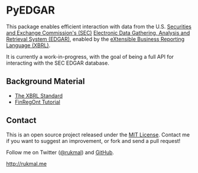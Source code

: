 # PyEDGAR

This package enables efficient interaction with data from the U.S. [Securities and Exchange Commission's (SEC)](https://www.sec.gov) [Electronic Data Gathering, Analysis and Retrieval System (EDGAR)](https://www.sec.gov/edgar.shtml), enabled by the [eXtensible Business Reporting Language (XBRL)](https://www.xbrl.org/the-standard/what/).

It is currently a work-in-progress, with the goal of being a full API for interacting with the SEC EDGAR database.

## Background Material

- [The XBRL Standard](https://specifications.xbrl.org)
- [FinRegOnt Tutorial](http://finregont.com/tutorial/)

## Contact

This is an open source project released under the [MIT License](LICENSE). Contact me if you want to suggest an improvement, or fork and send a pull request!

Follow me on Twitter ([@rukmal](http://twitter.com/rukmal_w)) and [GitHub](http://github.com/rukmal).

http://rukmal.me
